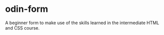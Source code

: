 # odin-form
A beginner form to make use of the skills learned in the intermediate HTML and CSS course.
